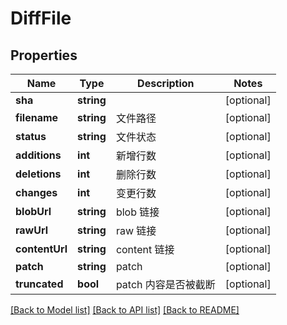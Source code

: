 # DiffFile

## Properties

Name | Type | Description | Notes
------------ | ------------- | ------------- | -------------
**sha** | **string** |  | [optional] 
**filename** | **string** | 文件路径 | [optional] 
**status** | **string** | 文件状态 | [optional] 
**additions** | **int** | 新增行数 | [optional] 
**deletions** | **int** | 删除行数 | [optional] 
**changes** | **int** | 变更行数 | [optional] 
**blobUrl** | **string** | blob 链接 | [optional] 
**rawUrl** | **string** | raw 链接 | [optional] 
**contentUrl** | **string** | content 链接 | [optional] 
**patch** | **string** | patch | [optional] 
**truncated** | **bool** | patch 内容是否被截断 | [optional] 

[[Back to Model list]](../../README.md#documentation-for-models) [[Back to API list]](../../README.md#documentation-for-api-endpoints) [[Back to README]](../../README.md)


